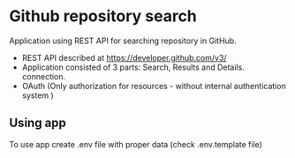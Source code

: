 # Github repository search

Application using REST API for searching repository in GitHub.

- REST API described at https://developer.github.com/v3/
- Application consisted of 3 parts: Search, Results and Details.
  connection.
- OAuth (Only authorization for resources - without internal authentication system )

## Using app

To use app create .env file with proper data (check .env.template file)
